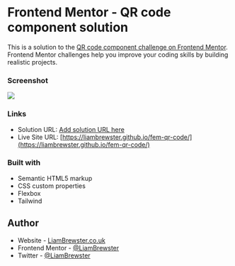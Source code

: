 # Frontend Mentor - QR code component solution

This is a solution to the [QR code component challenge on Frontend Mentor](https://www.frontendmentor.io/challenges/qr-code-component-iux_sIO_H). Frontend Mentor challenges help you improve your coding skills by building realistic projects.

### Screenshot

![](./screenshot.png)

### Links

- Solution URL: [Add solution URL here](https://your-solution-url.com)
- Live Site URL: [https://liambrewster.github.io/fem-qr-code/](https://liambrewster.github.io/fem-qr-code/)

### Built with

- Semantic HTML5 markup
- CSS custom properties
- Flexbox
- Tailwind

## Author

- Website - [LiamBrewster.co.uk](https://liambrewster.co.uk)
- Frontend Mentor - [@LiamBrewster](https://www.frontendmentor.io/profile/liambrewster)
- Twitter - [@LiamBrewster](https://www.twitter.com/LiamBrewster)
